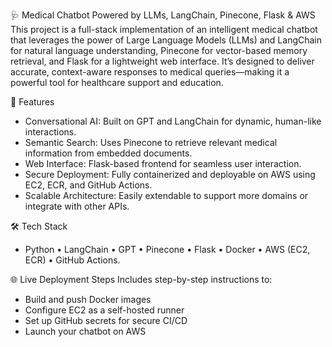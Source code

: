 🩺 Medical Chatbot Powered by LLMs, LangChain, Pinecone, Flask & AWS
This project is a full-stack implementation of an intelligent medical chatbot that leverages the power of Large Language Models (LLMs) and LangChain for natural language understanding, Pinecone for vector-based memory retrieval, and Flask for a lightweight web interface. It’s designed to deliver accurate, context-aware responses to medical queries—making it a powerful tool for healthcare support and education.

🚀 Features
- Conversational AI: Built on GPT and LangChain for dynamic, human-like interactions.
- Semantic Search: Uses Pinecone to retrieve relevant medical information from embedded documents.
- Web Interface: Flask-based frontend for seamless user interaction.
- Secure Deployment: Fully containerized and deployable on AWS using EC2, ECR, and GitHub Actions.
- Scalable Architecture: Easily extendable to support more domains or integrate with other APIs.

🛠️ Tech Stack
- Python • LangChain • GPT • Pinecone • Flask • Docker • AWS (EC2, ECR) • GitHub Actions.

🌐 Live Deployment Steps
Includes step-by-step instructions to:
- Build and push Docker images
- Configure EC2 as a self-hosted runner
- Set up GitHub secrets for secure CI/CD
- Launch your chatbot on AWS


